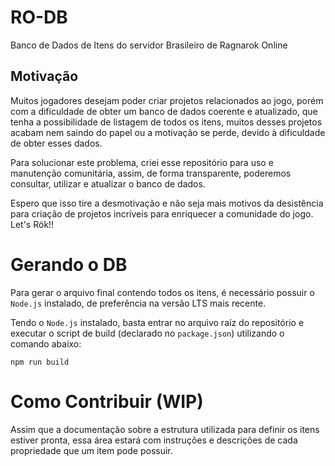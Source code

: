 # RO-DB
Banco de Dados de Itens do servidor Brasileiro de Ragnarok Online

## Motivação
Muitos jogadores desejam poder criar projetos relacionados ao jogo, porém com a dificuldade de obter um banco de dados coerente e atualizado, que tenha a possibilidade de listagem de todos os itens, muitos desses projetos acabam nem saindo do papel ou a motivação se perde, devido à dificuldade de obter esses dados.

Para solucionar este problema, criei esse repositório para uso e manutenção comunitária, assim, de forma transparente, poderemos consultar, utilizar e atualizar o banco de dados.

Espero que isso tire a desmotivação e não seja mais motivos da desistência para criação de projetos incríveis para enriquecer a comunidade do jogo. Let's Rök!!

# Gerando o DB
Para gerar o arquivo final contendo todos os itens, é necessário possuir o `Node.js` instalado, de preferência na versão LTS mais recente.

Tendo o `Node.js` instalado, basta entrar no arquivo raíz do repositório e executar o script de build (declarado no `package.json`) utilizando o comando abaixo:
```
npm run build
```

# Como Contribuir (WIP)
Assim que a documentação sobre a estrutura utilizada para definir os itens estiver pronta, essa área estará com instruções e descrições de cada propriedade que um item pode possuir.
